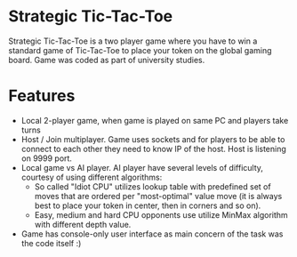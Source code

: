 # Strategic Tic-Tac-Toe
Strategic Tic-Tac-Toe is a two player game where you have to win a standard game of Tic-Tac-Toe to place your token on the global gaming board. Game was coded as part of university studies.

# Features
- Local 2-player game, when game is played on same PC and players take turns
- Host / Join multiplayer. Game uses sockets and for players to be able to connect to each other they need to know IP of the host. Host is listening on 9999 port.
- Local game vs AI player. AI player have several levels of difficulty, courtesy of using different algorithms:
  - So called "Idiot CPU" utilizes lookup table with predefined set of moves that are ordered per "most-optimal" value move (it is always best to place your token in center, then in corners and so on).
  - Easy, medium and hard CPU opponents use utilize MinMax algorithm with different depth value.
- Game has console-only user interface as main concern of the task was the code itself :)

